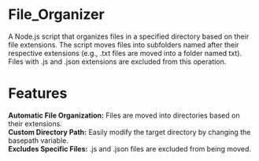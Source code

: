 # File_Organizer

A Node.js script that organizes files in a specified directory based on their file extensions. The script moves files into subfolders named after their respective extensions (e.g., .txt files are moved into a folder named txt). Files with .js and .json extensions are excluded from this operation.

# Features
**Automatic File Organization:** Files are moved into directories based on their extensions.<br>
**Custom Directory Path:** Easily modify the target directory by changing the basepath variable.<br>
**Excludes Specific Files:** .js and .json files are excluded from being moved.
